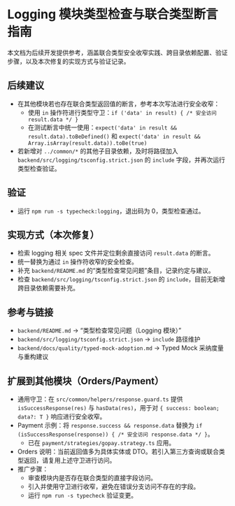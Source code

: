 # Logging 模块类型检查与联合类型断言指南

本文档为后续开发提供参考，涵盖联合类型安全收窄实践、跨目录依赖配置、验证步骤，以及本次修复的实现方式与验证记录。

## 后续建议

- 在其他模块若也存在联合类型返回值的断言，参考本次写法进行安全收窄：
  - 使用 `in` 操作符进行类型守卫：`if ('data' in result) { /* 安全访问 result.data */ }`
  - 在测试断言中统一使用：`expect('data' in result && result.data).toBeDefined()` 和 `expect('data' in result && Array.isArray(result.data)).toBe(true)`
- 若新增对 `../common/*` 的其他子目录依赖，及时将路径加入 `backend/src/logging/tsconfig.strict.json` 的 `include` 字段，并再次运行类型检查验证。

## 验证

- 运行 `npm run -s typecheck:logging`，退出码为 0，类型检查通过。

## 实现方式（本次修复）

- 检索 logging 相关 spec 文件并定位剩余直接访问 `result.data` 的断言。
- 统一替换为通过 `in` 操作符收窄的安全检查。
- 补充 `backend/README.md` 的“类型检查常见问题”条目，记录约定与建议。
- 检查 `backend/src/logging/tsconfig.strict.json` 的 `include`，目前无新增跨目录依赖需要补充。

## 参考与链接

- `backend/README.md` → “类型检查常见问题（Logging 模块）”
- `backend/src/logging/tsconfig.strict.json` → `include` 路径维护
- `backend/docs/quality/typed-mock-adoption.md` → Typed Mock 采纳度量与重构建议

## 扩展到其他模块（Orders/Payment）

- 通用守卫：在 `src/common/helpers/response.guard.ts` 提供 `isSuccessResponse(res)` 与 `hasData(res)`，用于对 `{ success: boolean; data?: T }` 响应进行安全收窄。
- Payment 示例：将 `response.success && response.data` 替换为 `if (isSuccessResponse(response)) { /* 安全访问 response.data */ }`。
  - 已在 `payment/strategies/gopay.strategy.ts` 应用。
- Orders 说明：当前返回值多为具体实体或 DTO。若引入第三方查询或联合类型返回，请复用上述守卫进行访问。
- 推广步骤：
  - 审查模块内是否存在联合类型的直接字段访问。
  - 引入并使用守卫进行收窄，避免在错误分支访问不存在的字段。
  - 运行 `npm run -s typecheck` 验证变更。